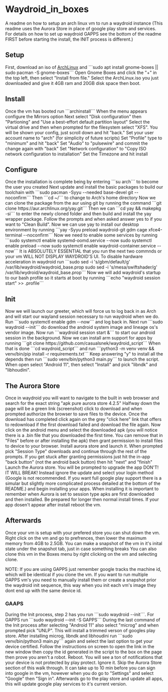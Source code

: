 # Waydroid_in_boxes
A readme on how to setup an arch linux vm to run a waydroid instance
(This readme uses the Aurora Store in place of google play store and services. For details on how to set up waydroid GAPPS see the bottom of the readme FIRST before starting the install, the INIT process is different.)

<h2>Setup</h2>
First, download an iso of <a href="https://archlinux.org/download/">ArchLinux</a> and ```sudo apt install gnome-boxes || sudo pacman -S gnome-boxes```
Open Gnome Boxes and click the "+" in the top left, then select "Install from file."
Select the ArchLinux.iso you just downloaded and give it 4GB ram and 20GB disk space then boot.

<h2>Install</h2>
Once the vm has booted run ```archinstall```
When the menu appears configure the Mirrors option
Next select "Disk configuration" then "Partioning" and "Use a best-effort default partition layout"
Select the virtual drive and then when prompted for the filesystem select "XFS". You will be shown your config, just scroll down and hit "back."
Set your user account name to "arch" (for simplicity of future scripts)
Set "Profile" type to "minimum" and hit "back"
Set "Audio" to "pulsewire" and commit the change again with "back"
Set "Network configuration" to "Copy ISO network configuration to installation"
Set the Timezone and hit install

<h2>Configure</h2>
Once the installation is complete being by entering ```su arch``` to become the user you created
Next update and install the basic packages to build our toolchain with ```sudo pacman -Syyu --needed base-devel git --noconfirm```
Then ```cd ~/``` to change to Arch's home directory
Now we can clone the package from the aur using git by running the command ```git clone https://aur.archlinux.org/yay.git```
Then we can ```cd yay && makepkg -si``` to enter the newly cloned folder and then build and install the yay wrapper package. Follow the prompts and when asked answer yes to if you want to "Clean Build".
Now we can use yay to install our desktop environment by running ```yay -Syyu preload waydroid-git gdm cage xfce4-terminal --noconfirm```
Now we need to enable some services by running ```sudo systemctl enable systemd-oomd.service --now
sudo systemctl enable preload --now
sudo systemctl enable waydroid-container.service --now```
It is ABSOLUTELY ESSENTIAL that you run the next two commnds or your vm WILL NOT DISPLAY WAYDROID'S UI. To disable hardware acceleration in waydroid run ```sudo sed -i 's/gbm/default/g' /var/lib/waydroid/waydroid_base.prop
sudo sed -i 's/mesa/swiftshader/g' /var/lib/wydroid/waydroid_base.prop```
Now we will add waydroid's startup to our bash profile so it starts at boot by running ```echo "waydroid session start" >> .profile```

<h2>Init</h2>
Now we will launch our greeter, which will force us to log back in as Arch and will start our wayland session necessary to run waydroid when we do. Run ```sudo systemctl enable gdm --now``` and log back in.
Next run ```sudo waydroid --init``` do download the android system image and lineage os's vendor image.
Now run ```waydroid session start &``` to start our android session in the background.
Now we can install arm support for apps by running ```git clone https://github.com/casualsnek/waydroid_script```
When that is done ```cd waydroid_script``` and run ```python3 -m venv venv && venv/bin/pip install -r requirements.txt```
Keep answering "y" to install all the depends then run ```sudo venv/bin/python3 main.py``` to launch the script.
When open select "Android 11", then select "Install" and pick "libndk" and "libhoudini".

<h2>The Aurora Store</h2>
Once in waydroid you will want to navigate to the built in web browser and search for the exact string "apk pure aurora store 4.2.5"
Halfway down the page will be a green link (screenshot) click to download and when prompted authorize the browser to save files to the device. Once the download has completed click again on the grey "click here" link that offers to redownload if the first download failed and download the file again.
Now click on the android menu and select the downloaded apk (you will notice there is a .bin file that you downloaded the first time. You can remove that in "Files" before or after installing the apk) then grant permission to install files to device to your browser.
Install aurora store and launch it. When prompted pick "Session Type" downloads and continue through the rest of the prompts. If you get stuck after granting permissions just hit the in-app "back button" (not the android back button) then hit "next" and "finish"
Launch the Aurora store. You will be prompted to upgrade the app DON'T! IT WILL BREAK! Instead ignore the update and select your login method (Google is not recommended. If you want full google play support there is a simular but slightly more complicated process detailed at the bottom of the README.) and begin installing your apps.
When installing it is important to remember when Aurora is set to session type apks are first downloaded and then installed. Be prepared for longer then normal install times. If your app dosen't appear after install reboot the vm.

<h2>Afterwards</h2>
Once your vm is setup with your prefered store you can shut down the vm.
Right click on the vm and go to prefrences, then lower the maximum memory from 4GB to 2.5GB.
You can make a snapshot of the vm in it's inital state under the snapshot tab, just in case something breaks
You can also clone this vm in the Boxes menu by right clicking on the vm and selecting clone.

NOTE: If you are using GAPPS just remember google tracks the machine id, which will be identical if you clone the vm. If you want to run multiple GAPPS vm's you need to manually install them or create a snapshot prior the waydroid init sequence, this way when you init each vm's image they dont end up with the same device id.

<h3>GAAPS</h3>
During the Init process, step 2 has you run ```sudo waydroid --init```. For GAPPS run ```sudo waydroid --init -S GAPPS```
During the last command of the Init process after selecting "Android 11" also select "microg" and when prompted pick "UNLP". This will install a trimmed verson of googles play store.
After installing microg, libndk and libhoudini run ```sudo venv/bin/python3 main.py``` again and select the last option to get your device certified. Follow the instructions on screen to open the link in the new window then copy the id generated in the script to the box on the page then prove you aren't a robot.
Reboot. You will see a ton of notifications that your device is not protected by play protect. Ignore it. Skip the Aurora Store section of this walk through. It can take up to 10 min before you can sign into google in the vm, however when you do go to "Settings" and select "Google" then "Sign in". Afterwards go to the play store and update all apps, this will update google play services to it's current version.
